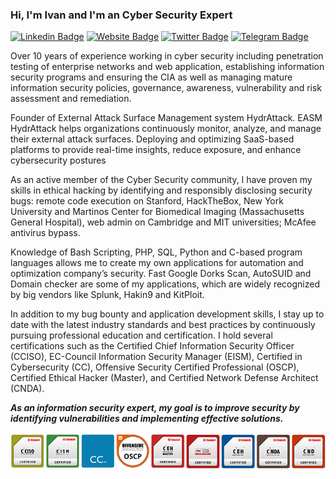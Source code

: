 ### Hi, I'm Ivan and I'm an Cyber Security Expert

[![Linkedin Badge](https://img.shields.io/badge/-LinkedIn-0e76a8?style=flat-square&logo=Linkedin&logoColor=white)](https://www.linkedin.com/in/ivanglinkin/)
[![Website Badge](https://img.shields.io/badge/Website-3b5998?style=flat-square&logo=mozilla&logoColor=white)](https://hydrattack.com)
[![Twitter Badge](https://img.shields.io/badge/-Twitter-00acee?style=flat-square&logo=Twitter&logoColor=white)](https://twitter.com/EASM_HydrAttack)
[![Telegram Badge](https://img.shields.io/badge/-Telegram-0088cc?style=flat-square&logo=Telegram&logoColor=white)](https://t.me/EASM_HydrAttack)

Over 10 years of experience working in cyber security including penetration testing of enterprise networks and web application, establishing information security programs and ensuring the CIA as well as managing mature information security policies, governance, awareness, vulnerability and risk assessment and remediation.

Founder of External Attack Surface Management system HydrAttack. EASM HydrAttack helps organizations continuously monitor, analyze, and manage their external attack surfaces. Deploying and optimizing SaaS-based platforms to provide real-time insights, reduce exposure, and enhance cybersecurity postures

As an active member of the Cyber Security community, I have proven my skills in ethical hacking by identifying and responsibly disclosing security bugs: remote code execution on Stanford, HackTheBox, New York University and Martinos Center for Biomedical Imaging (Massachusetts General Hospital), web admin on Cambridge and MIT universities; McAfee antivirus bypass.

Knowledge of Bash Scripting, PHP, SQL, Python and C-based program languages allows me to create my own applications for automation and optimization company’s security. Fast Google Dorks Scan, AutoSUID and Domain checker are some of my applications, which are widely recognized by big vendors like Splunk, Hakin9 and KitPloit.

In addition to my bug bounty and application development skills, I stay up to date with the latest industry standards and best practices by continuously pursuing professional education and certification. I hold several certifications such as the Certified Chief Information Security Officer (CCISO), EC-Council Information Security Manager (EISM), Certified in Cybersecurity (CC), Offensive Security Certified Professional (OSCP), Certified Ethical Hacker (Master), and Certified Network Defense Architect (CNDA).

***As an information security expert, my goal is to improve security by identifying vulnerabilities and implementing effective solutions.***

![](https://github.com/IvanGlinkin/media_support/blob/main/mail_sign.png?raw=true)

